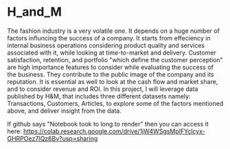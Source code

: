 # H_and_M
The fashion industry is a very volatile one. It depends on a huge number of factors influncing the success of a company. It starts from effeciency in internal business operations considering product quality and services associated with it, while looking at time-to-market and delivery. Customer satisfaction, retention, and portfolio "which define the customer perception" are high importance features to consider while evaluating the success of the business. They contribute to the public image of the company and its reputation. It is essential as well to look at the cash flow and market share, and to consider revenue and ROI.
In this project, I will leverage data published by H&M, that includes three different datasets namely: Transactions, Customers, Articles, to explore some of the factors mentioned above, and deliver insight from the data.

If github says "Notebook took to long to render" then you can access it here: https://colab.research.google.com/drive/1jW4WSgsMplFYclcyx-GHRPOez7IQz6Bv?usp=sharing

